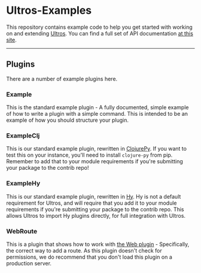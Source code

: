 # Ultros-Examples

This repository contains example code to help you get started with working on
and extending [Ultros](https://github.com/UltrosBot/Ultros). You can find 
a full set of API documentation [at this site](http://apidocs.ultros.io).

-------------------

## Plugins

There are a number of example plugins here.

### Example

This is the standard example plugin - A fully documented, simple example of how
to write a plugin with a simple command. This is intended to be an example of
how you should structure your plugin.

### ExampleClj

This is our standard example plugin, rewritten in [ClojurePy](https://halgari.github.io/clojure-py/). 
If you want to test this on your instance, you'll need to install `clojure-py` 
from pip. Remember to add that to your module requirements if you're submitting 
your package to the contrib repo!

### ExampleHy

This is our standard example plugin, rewritten in [Hy](http://docs.hylang.org/en/stable/). 
Hy is not a default requirement for Ultros, and will require that you add it to your
module requirements if you're submitting your package to the contrib repo. This allows 
Ultros to import Hy plugins directly, for full integration with Ultros.

### WebRoute

This is a plugin that shows how to work with [the Web plugin](https://github.com/UltrosBot/Ultros-contrib/tree/master/Web) - 
Specifically, the correct way to add a route. As this plugin doesn't check 
for permissions, we do recommend that you don't load this plugin on a production server.
